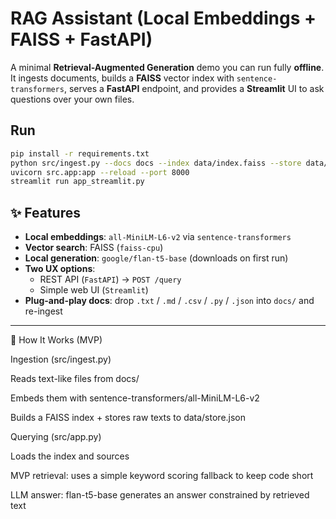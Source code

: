 # RAG Assistant (Local Embeddings + FAISS + FastAPI)

A minimal **Retrieval-Augmented Generation** demo you can run fully **offline**.  
It ingests documents, builds a **FAISS** vector index with `sentence-transformers`, serves a **FastAPI** endpoint, and provides a **Streamlit** UI to ask questions over your own files.

## Run
```bash
pip install -r requirements.txt
python src/ingest.py --docs docs --index data/index.faiss --store data/store.json
uvicorn src.app:app --reload --port 8000  
streamlit run app_streamlit.py
```
## ✨ Features

- **Local embeddings**: `all-MiniLM-L6-v2` via `sentence-transformers`
- **Vector search**: FAISS (`faiss-cpu`)
- **Local generation**: `google/flan-t5-base` (downloads on first run)
- **Two UX options**:
  - REST API (`FastAPI`) → `POST /query`
  - Simple web UI (`Streamlit`)
- **Plug-and-play docs**: drop `.txt` / `.md` / `.csv` / `.py` / `.json` into `docs/` and re-ingest

---


🧠 How It Works (MVP)

Ingestion (src/ingest.py)

Reads text-like files from docs/

Embeds them with sentence-transformers/all-MiniLM-L6-v2

Builds a FAISS index + stores raw texts to data/store.json

Querying (src/app.py)

Loads the index and sources

MVP retrieval: uses a simple keyword scoring fallback to keep code short

LLM answer: flan-t5-base generates an answer constrained by retrieved text
